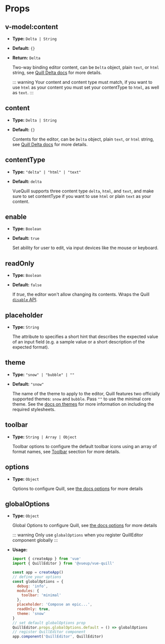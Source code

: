 # Props

## v-model:content
- **Type:** `Delta | String`
- **Default:** `{}`
- **Return:** `Delta`
  
  Two-way binding editor content, can be `Delta` object, plain `text`, or `html` string, see [Quill Delta docs](https://quilljs.com/docs/delta/) for more details.
  
  ::: warning
  Your content and content type must match, if you want to use `html` as your content you must set your contentType to `html`, as well as `text`.
  :::

## content
- **Type:** `Delta | String`
- **Default:** `{}`

  Contents for the editor, can be `Delta` object, plain `text`, or `html` string, see [Quill Delta docs](https://quilljs.com/docs/delta/) for more details.

## contentType
- **Type:** `"delta" | "html" | "text"`
- **Default:** `delta`

  VueQuill supports three content type `delta`, `html`, and `text`, and make sure to set contentType if you want to use `html` or plain `text` as your content.

## enable
- **Type:** `Boolean`
- **Default:** `true`

  Set ability for user to edit, via input devices like the mouse or keyboard.

## readOnly
- **Type:** `Boolean`
- **Default:** `false`

  If *true*, the editor won't allow changing its contents. Wraps the Quill [`disable` API](https://quilljs.com/docs/api/#disable). 

## placeholder
- **Type:** `String`

  The attribute to specifies a short hint that describes the expected value of an input field (e.g. a sample value or a short description of the expected format).

## theme
- **Type:** `"snow" | "bubble" | ""`
- **Default:** `"snow"`

  The name of the theme to apply to the editor, Quill features two officially supported themes: `snow` and `bubble`. Pass `""` to use the minimal core theme. See the [docs on themes](https://quilljs.com/docs/themes/) for more information on including the required stylesheets. 

## toolbar
- **Type:** `String | Array | Object`

  Toolbar options to configure the default toolbar icons using an array of format names, see [Toolbar](../guide/toolbar.md) seection for more details.

## options
- **Type:** `Object`

  Options to configure Quill, see [the docs options](../guide/options.md) for more details

## globalOptions
- **Type:** `Object`

  Global Options to configure Quill, see [the docs options](../guide/options.md) for more details
  
  ::: warning
  Only use `globalOptions` when you register QuillEditor component globally
  :::

- **Usage:**

  ~~~ js
  import { createApp } from 'vue'
  import { QuillEditor } from '@vueup/vue-quill'

  const app = createApp()
  // define your options
  const globalOptions = {
    debug: 'info',
    modules: {
      toolbar: 'minimal'
    },
    placeholder: 'Compose an epic...',
    readOnly: true,
    theme: 'snow'
  }
  // set default globalOptions prop
  QuillEditor.props.globalOptions.default = () => globalOptions
  // register QuillEditor component
  app.component('QuillEditor', QuillEditor)
  ~~~
